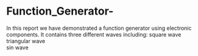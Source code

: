 # Function_Generator-
In this report we have demonstrated a function generator using electronic components.
It contains three different waves including:
square wave  
triangular wave  
sin wave  
